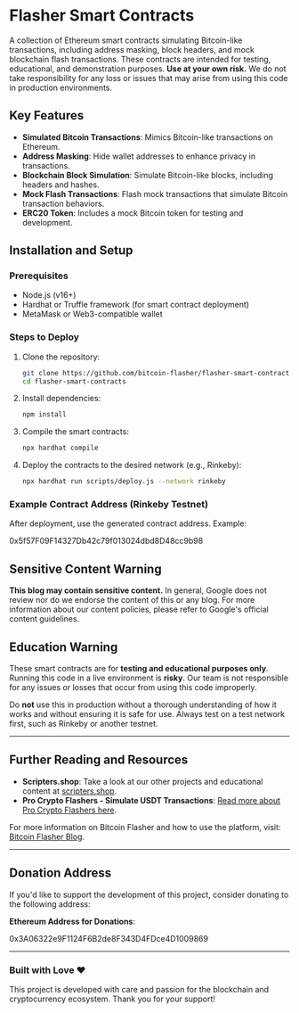 # Flasher Smart Contracts

A collection of Ethereum smart contracts simulating Bitcoin-like transactions, including address masking, block headers, and mock blockchain flash transactions. These contracts are intended for testing, educational, and demonstration purposes. **Use at your own risk.** We do not take responsibility for any loss or issues that may arise from using this code in production environments.

## Key Features

- **Simulated Bitcoin Transactions**: Mimics Bitcoin-like transactions on Ethereum.
- **Address Masking**: Hide wallet addresses to enhance privacy in transactions.
- **Blockchain Block Simulation**: Simulate Bitcoin-like blocks, including headers and hashes.
- **Mock Flash Transactions**: Flash mock transactions that simulate Bitcoin transaction behaviors.
- **ERC20 Token**: Includes a mock Bitcoin token for testing and development.

## Installation and Setup

### Prerequisites
- Node.js (v16+)
- Hardhat or Truffle framework (for smart contract deployment)
- MetaMask or Web3-compatible wallet

### Steps to Deploy

1. Clone the repository:

    ```bash
    git clone https://github.com/bitcoin-flasher/flasher-smart-contracts.git
    cd flasher-smart-contracts
    ```

2. Install dependencies:

    ```bash
    npm install
    ```

3. Compile the smart contracts:

    ```bash
    npx hardhat compile
    ```

4. Deploy the contracts to the desired network (e.g., Rinkeby):

    ```bash
    npx hardhat run scripts/deploy.js --network rinkeby
    ```

### Example Contract Address (Rinkeby Testnet)

After deployment, use the generated contract address. Example:

0x5f57F09F14327Db42c79f013024dbd8D48cc9b98

## Sensitive Content Warning

**This blog may contain sensitive content.** In general, Google does not review nor do we endorse the content of this or any blog. For more information about our content policies, please refer to Google's official content guidelines.

## Education Warning

These smart contracts are for **testing and educational purposes only**. Running this code in a live environment is **risky**. Our team is not responsible for any issues or losses that occur from using this code improperly. 

Do **not** use this in production without a thorough understanding of how it works and without ensuring it is safe for use. Always test on a test network first, such as Rinkeby or another testnet.

---

## Further Reading and Resources

- **Scripters.shop**: Take a look at our other projects and educational content at [scripters.shop](https://scripters.shop).
- **Pro Crypto Flashers - Simulate USDT Transactions**: [Read more about Pro Crypto Flashers here](https://bitcoin-flasher.blogspot.com/2024/12/pro-crypto-flashers-simulate-usdt.html?m=1).

For more information on Bitcoin Flasher and how to use the platform, visit: [Bitcoin Flasher Blog](https://bitcoin-flasher.blogspot.com/2024/12/bitcoin-flasher.html?m=1).

---

## Donation Address

If you'd like to support the development of this project, consider donating to the following address:

**Ethereum Address for Donations**:  

0x3A06322e9F1124F6B2de8F343D4FDce4D1009869

---

### Built with Love ❤️  
This project is developed with care and passion for the blockchain and cryptocurrency ecosystem. Thank you for your support!
